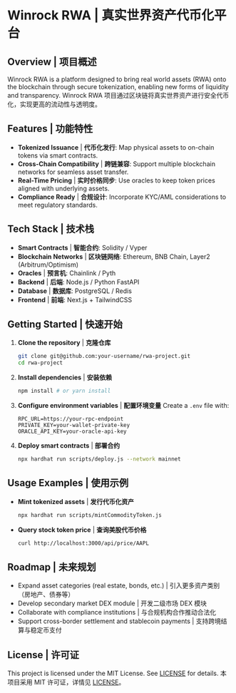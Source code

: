 # Winrock RWA | 真实世界资产代币化平台

## Overview | 项目概述
Winrock RWA is a platform designed to bring real world assets (RWA) onto the blockchain through secure tokenization, enabling new forms of liquidity and transparency.
Winrock RWA 项目通过区块链将真实世界资产进行安全代币化，实现更高的流动性与透明度。

## Features | 功能特性
- **Tokenized Issuance** | **代币化发行**: Map physical assets to on-chain tokens via smart contracts.
- **Cross-Chain Compatibility** | **跨链兼容**: Support multiple blockchain networks for seamless asset transfer.
- **Real-Time Pricing** | **实时价格同步**: Use oracles to keep token prices aligned with underlying assets.
- **Compliance Ready** | **合规设计**: Incorporate KYC/AML considerations to meet regulatory standards.

## Tech Stack | 技术栈
- **Smart Contracts** | **智能合约**: Solidity / Vyper
- **Blockchain Networks** | **区块链网络**: Ethereum, BNB Chain, Layer2 (Arbitrum/Optimism)
- **Oracles** | **预言机**: Chainlink / Pyth
- **Backend** | **后端**: Node.js / Python FastAPI
- **Database** | **数据库**: PostgreSQL / Redis
- **Frontend** | **前端**: Next.js + TailwindCSS

## Getting Started | 快速开始
1. **Clone the repository** | **克隆仓库**
   ```bash
   git clone git@github.com:your-username/rwa-project.git
   cd rwa-project
   ```
2. **Install dependencies** | **安装依赖**
   ```bash
   npm install # or yarn install
   ```
3. **Configure environment variables** | **配置环境变量**
   Create a `.env` file with:
   ```env
   RPC_URL=https://your-rpc-endpoint
   PRIVATE_KEY=your-wallet-private-key
   ORACLE_API_KEY=your-oracle-api-key
   ```
4. **Deploy smart contracts** | **部署合约**
   ```bash
   npx hardhat run scripts/deploy.js --network mainnet
   ```

## Usage Examples | 使用示例
- **Mint tokenized assets** | **发行代币化资产**
  ```bash
  npx hardhat run scripts/mintCommodityToken.js
  ```
- **Query stock token price** | **查询美股代币价格**
  ```bash
  curl http://localhost:3000/api/price/AAPL
  ```

## Roadmap | 未来规划
- Expand asset categories (real estate, bonds, etc.) | 引入更多资产类别（房地产、债券等）
- Develop secondary market DEX module | 开发二级市场 DEX 模块
- Collaborate with compliance institutions | 与合规机构合作推动合法化
- Support cross-border settlement and stablecoin payments | 支持跨境结算与稳定币支付

## License | 许可证
This project is licensed under the MIT License. See [LICENSE](./LICENSE) for details.
本项目采用 MIT 许可证，详情见 [LICENSE](./LICENSE)。
